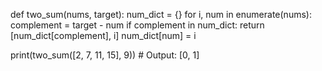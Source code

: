 def two_sum(nums, target):
    num_dict = {}
    for i, num in enumerate(nums):
        complement = target - num
        if complement in num_dict:
            return [num_dict[complement], i]
        num_dict[num] = i


print(two_sum([2, 7, 11, 15], 9))  # Output: [0, 1]


